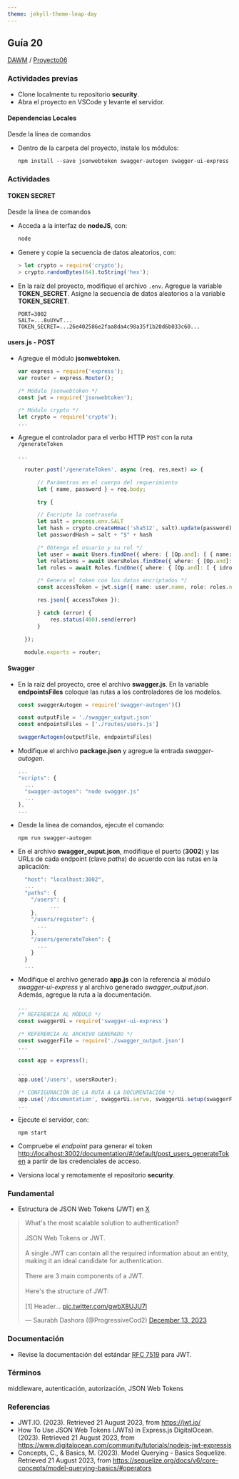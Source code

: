 ```yaml
---
theme: jekyll-theme-leap-day
---
```


## Guía 20

[DAWM](/DAWM/) / [Proyecto06](/DAWM/proyectos/2023/proyecto06)

### Actividades previas

* Clone localmente tu repositorio **security**.
* Abra el proyecto en VSCode y levante el servidor.

#### Dependencias Locales

Desde la línea de comandos

* Dentro de la carpeta del proyecto, instale los módulos: 

  ```command
  npm install --save jsonwebtoken swagger-autogen swagger-ui-express
  ```

### Actividades

#### TOKEN SECRET

Desde la línea de comandos

* Acceda a la interfaz de **nodeJS**, con:
  
  ```typescript
  node
  ```

* Genere y copie la secuencia de datos aleatorios, con:

  ```typescript
  > let crypto = require('crypto');
  > crypto.randomBytes(64).toString('hex');
  ```

* En la raíz del proyecto, modifique el archivo `.env`. Agregue la variable **TOKEN_SECRET**. Asigne la secuencia de datos aleatorios a la variable **TOKEN_SECRET**.

  ```
  PORT=3002
  SALT=...8uUYwT...
  TOKEN_SECRET=...26e402586e2faa8da4c98a35f1b20d6b033c60...
  ```

#### users.js - POST

* Agregue el módulo **jsonwebtoken**.

  ```typescript
  var express = require('express');
  var router = express.Router();

  /* Módulo jsonwebtoken */
  const jwt = require('jsonwebtoken');

  /* Módulo crypto */
  let crypto = require('crypto');
  ...
  ```

* Agregue el controlador para el verbo HTTP `POST` con la ruta `/generateToken`

  ```typescript
  ...

	router.post('/generateToken', async (req, res,next) => {

		// Parámetros en el cuerpo del requerimiento
		let { name, password } = req.body;

		try {

  		// Encripte la contraseña
  		let salt = process.env.SALT
  		let hash = crypto.createHmac('sha512', salt).update(password).digest("base64");
  		let passwordHash = salt + "$" + hash

  		/* Obtenga el usuario y su rol */
  		let user = await Users.findOne({ where: { [Op.and]: [ { name: name }, { password: passwordHash } ] } })
  		let relations = await UsersRoles.findOne({ where: { [Op.and]: [ { users_iduser: user.iduser } ] } });
  		let roles = await Roles.findOne({ where: { [Op.and]: [ { idrole: relations.roles_idrole } ] } });

  		/* Genera el token con los datos encriptados */
  		const accessToken = jwt.sign({ name: user.name, role: roles.name }, process.env.TOKEN_SECRET);

  		res.json({ accessToken });

		} catch (error) {
			res.status(400).send(error)
		}

	});

	module.exports = router;
  ```

#### Swagger

* En la raíz del proyecto, cree el archivo **swagger.js**. En la variable **endpointsFiles** coloque las rutas a los controladores de los modelos.

  ```typescript
  const swaggerAutogen = require('swagger-autogen')()

  const outputFile = './swagger_output.json'
  const endpointsFiles = ['./routes/users.js']

  swaggerAutogen(outputFile, endpointsFiles)
  ```

* Modifique el archivo **package.json** y agregue la entrada _swagger-autogen_.

  ```typescript
  ...
  "scripts": {
    ...
    "swagger-autogen": "node swagger.js"
    ...
  },
  ...
  ```

* Desde la línea de comandos, ejecute el comando:

  ```command
  npm run swagger-autogen
  ```

* En el archivo **swagger_ouput.json**, modifique el puerto (**3002**) y las URLs de cada endpoint (clave _paths_) de acuerdo con las rutas en la aplicación:

  ```typescript
    "host": "localhost:3002",
    ...
    "paths": {
      "/users": {
    		...
      },
      "/users/register": {
        ...
      },
      "/users/generateToken": {
        ...
      }
    }
    ...
  ```

* Modifique el archivo generado **app.js** con la referencia al módulo _swagger-ui-express_ y al archivo generado _swagger_output.json_. Además, agregue la ruta a la documentación.


  ```typescript
  ...
  /* REFERENCIA AL MÓDULO */
  const swaggerUi = require('swagger-ui-express')

  /* REFERENCIA AL ARCHIVO GENERADO */
  const swaggerFile = require('./swagger_output.json')
  ...

  const app = express();

  ...
  app.use('/users', usersRouter);

  /* CONFIGURACIÓN DE LA RUTA A LA DOCUMENTACIÓN */
  app.use('/documentation', swaggerUi.serve, swaggerUi.setup(swaggerFile))
  ...
  ```

* Ejecute el servidor, con:

  ```command
  npm start
  ```

* Compruebe el _endpoint_ para generar el token [http://localhost:3002/documentation/#/default/post_users_generateToken](http://localhost:3002/documentation/#/default/post_users_generateToken) a partir de las credenciales de acceso.

* Versiona local y remotamente el repositorio **security**.

### Fundamental

* Estructura de JSON Web Tokens (JWT) en [X](https://twitter.com/ProgressiveCod2/status/1734893719290319143)

<blockquote class="twitter-tweet" data-media-max-width="560"><p lang="en" dir="ltr">What&#39;s the most scalable solution to authentication?<br><br>JSON Web Tokens or JWT.<br><br>A single JWT can contain all the required information about an entity, making it an ideal candidate for authentication.<br><br>There are 3 main components of a JWT.<br><br>Here&#39;s the structure of JWT:<br><br>[1] Header… <a href="https://t.co/gwbX8UJU7l">pic.twitter.com/gwbX8UJU7l</a></p>&mdash; Saurabh Dashora (@ProgressiveCod2) <a href="https://twitter.com/ProgressiveCod2/status/1734893719290319143?ref_src=twsrc%5Etfw">December 13, 2023</a></blockquote> <script async src="https://platform.twitter.com/widgets.js" charset="utf-8"></script>

### Documentación

* Revise la documentación del estándar [RFC 7519](https://jwt.io/) para JWT.

### Términos

middleware, autenticación, autorización, JSON Web Tokens

### Referencias

* JWT.IO. (2023). Retrieved 21 August 2023, from https://jwt.io/
* How To Use JSON Web Tokens (JWTs) in Express.js DigitalOcean. (2023). Retrieved 21 August 2023, from https://www.digitalocean.com/community/tutorials/nodejs-jwt-expressjs
* Concepts, C., & Basics, M. (2023). Model Querying - Basics Sequelize. Retrieved 21 August 2023, from https://sequelize.org/docs/v6/core-concepts/model-querying-basics/#operators
